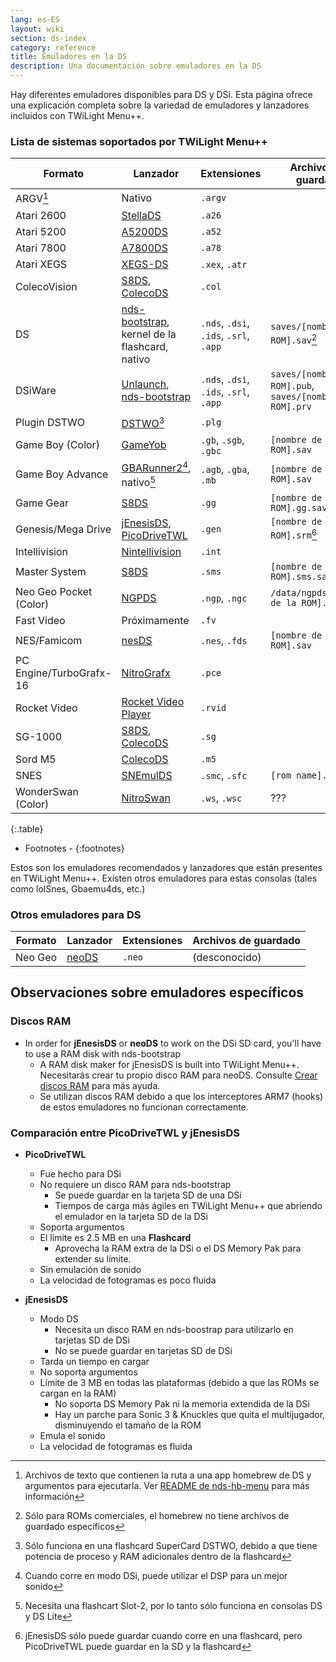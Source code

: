 ```yaml
---
lang: es-ES
layout: wiki
section: ds-index
category: reference
title: Emuladores en la DS
description: Una documentación sobre emuladores en la DS
---
```


Hay diferentes emuladores disponibles para DS y DSi. Esta página ofrece una explicación completa sobre la variedad de emuladores y lanzadores incluidos con TWiLight Menu++.

### Lista de sistemas soportados por TWiLight Menu++

| Formato                 | Lanzador                                               | Extensiones                            | Archivos de guardado                                           |
| ----------------------- | ------------------------------------------------------ | -------------------------------------- | -------------------------------------------------------------- |
| ARGV[^1]                | Nativo                                                 | `.argv`                                |                                                                |
| Atari 2600              | [StellaDS][stellads]                                   | `.a26`                                 |                                                                |
| Atari 5200              | [A5200DS][a5200ds]                                     | `.a52`                                 |                                                                |
| Atari 7800              | [A7800DS][a7800ds]                                     | `.a78`                                 |                                                                |
| Atari XEGS              | [XEGS-DS][xegs-ds]                                     | `.xex`, `.atr`                         |                                                                |
| ColecoVision            | [S8DS][s8ds], [ColecoDS][colecods]                     | `.col`                                 |                                                                |
| DS                      | [nds-bootstrap][ndsbs], kernel de la flashcard, nativo | `.nds`, `.dsi`, `.ids`, `.srl`, `.app` | `saves/[nombre de la ROM].sav`[^2]                             |
| DSiWare                 | [Unlaunch][unlaunch], [nds-bootstrap][ndsbs]           | `.nds`, `.dsi`, `.ids`, `.srl`, `.app` | `saves/[nombre de la ROM].pub`, `saves/[nombre de la ROM].prv` |
| Plugin DSTWO            | [DSTWO][dstwo][^3]                                     | `.plg`                                 |                                                                |
| Game Boy (Color)        | [GameYob][gameyob]                                     | `.gb`, `.sgb`, `.gbc`                  | `[nombre de la ROM].sav`                                       |
| Game Boy Advance        | [GBARunner2][gbarunner2][^4], nativo[^5]               | `.agb`, `.gba`, `.mb`                  | `[nombre de la ROM].sav`                                       |
| Game Gear               | [S8DS][s8ds]                                           | `.gg`                                  | `[nombre de la ROM].gg.sav`                                    |
| Genesis/Mega Drive      | [jEnesisDS][jenesis], [PicoDriveTWL][pdtwl]            | `.gen`                                 | `[nombre de la ROM].srm`[^6]                                   |
| Intellivision           | [Nintellivision][nintellivision]                       | `.int`                                 |                                                                |
| Master System           | [S8DS][s8ds]                                           | `.sms`                                 | `[nombre de la ROM].sms.sav`                                   |
| Neo Geo Pocket (Color)  | [NGPDS][ngpds]                                         | `.ngp`, `.ngc`                         | `/data/ngpds/[nombre de la ROM].ngp.fla`                       |
| Fast Video              | Próximamente                                           | `.fv`                                  |                                                                |
| NES/Famicom             | [nesDS][nesds]                                         | `.nes`, `.fds`                         | `[nombre de la ROM].sav`                                       |
| PC Engine/TurboGrafx-16 | [NitroGrafx][nitrografx]                               | `.pce`                                 |                                                                |
| Rocket Video            | [Rocket Video Player][rvidplayer]                      | `.rvid`                                |                                                                |
| SG-1000                 | [S8DS][s8ds], [ColecoDS][colecods]                     | `.sg`                                  |                                                                |
| Sord M5                 | [ColecoDS][colecods]                                   | `.m5`                                  |                                                                |
| SNES                    | [SNEmulDS][snemulds]                                   | `.smc`, `.sfc`                         | `[rom name].srm`                                               |
| WonderSwan (Color)      | [NitroSwan][nitroswan]                                 | `.ws`, `.wsc`                          | ???                                                            |
{:.table}

- Footnotes -
{:footnotes}

Estos son los emuladores recomendados y lanzadores que están presentes en TWiLight Menu++. Existen otros emuladores para estas consolas (tales como lolSnes, Gbaemu4ds, etc.)

### Otros emuladores para DS

| Formato | Lanzador       | Extensiones | Archivos de guardado |
| ------- | -------------- | ----------- | -------------------- |
| Neo Geo | [neoDS][neods] | `.neo`      | (desconocido)        |

## Observaciones sobre emuladores específicos
### Discos RAM
- In order for **jEnesisDS** or **neoDS** to work on the DSi SD card, you'll have to use a RAM disk with nds-bootstrap
   - A RAM disk maker for jEnesisDS is built into TWiLight Menu++. Necesitarás crear tu propio disco RAM para neoDS. Consulte [Crear discos RAM](../twilightmenu/creating-ram-disks) para más ayuda.
   - Se utilizan discos RAM debido a que los interceptores ARM7 (hooks) de estos emuladores no funcionan correctamente.

### Comparación entre PicoDriveTWL y jEnesisDS
- **PicoDriveTWL**
   - Fue hecho para DSi
   - No requiere un disco RAM para nds-bootstrap
      - Se puede guardar en la tarjeta SD de una DSi
      - Tiempos de carga más ágiles en TWiLight Menu++ que abriendo el emulador en la tarjeta SD de la DSi
   - Soporta argumentos
   - El límite es 2.5 MB en una **Flashcard**
      - Aprovecha la RAM extra de la DSi o el DS Memory Pak para extender su límite.
   - Sin emulación de sonido
   - La velocidad de fotogramas es poco fluida

- **jEnesisDS**
   - Modo DS
      - Necesita un disco RAM en nds-boostrap para utilizarlo en tarjetas SD de DSi
      - No se puede guardar en tarjetas SD de DSi
   - Tarda un tiempo en cargar
   - No soporta argumentos
   - Límite de 3 MB en todas las plataformas (debido a que las ROMs se cargan en la RAM)
      - No soporta DS Memory Pak ni la memoria extendida de la DSi
      - Hay un parche para Sonic 3 & Knuckles que quita el multijugador, disminuyendo el tamaño de la ROM
   - Emula el sonido
   - La velocidad de fotogramas es fluida


<!-- Links for tables -->
[^1]: Archivos de texto que contienen la ruta a una app homebrew de DS y argumentos para ejecutarla. Ver [README de nds-hb-menu](https://github.com/devkitPro/nds-hb-menu#passing-arguments) para más información
[^2]: Sólo para ROMs comerciales, el homebrew no tiene archivos de guardado específicos
[^3]: Sólo funciona en una flashcard SuperCard DSTWO, debido a que tiene potencia de proceso y RAM adicionales dentro de la flashcard
[^4]: Cuando corre en modo DSi, puede utilizar el DSP para un mejor sonido
[^5]: Necesita una flashcart Slot-2, por lo tanto sólo funciona en consolas DS y DS Lite
[^6]: jEnesisDS sólo puede guardar cuando corre en una flashcard, pero PicoDriveTWL puede guardar en la SD y la flashcard

[a5200ds]: https://github.com/wavemotion-dave/A5200DS
[a7800ds]: https://github.com/wavemotion-dave/A7800DS
[colecods]: https://github.com/wavemotion-dave/ColecoDS
[dstwo]: http://eng.supercard.sc
[gameyob]: https://github.com/Drenn1/GameYob
[gbarunner2]: https://github.com/Gericom/GBARunner2
[jenesis]: https://www.gamebrew.org/wiki/JEnesisDS
[ndsbs]: https://github.com/DS-Homebrew/nds-bootstrap
[nesds]: https://github.com/DS-Homebrew/NesDS
[ngpds]: https://github.com/FluBBaOfWard/NGPDS
[nitrografx]: https://www.gamebrew.org/wiki/NitroGrafx
[nitroswan]: https://github.com/FluBBaOfWard/NitroSwan
[pdtwl]: https://github.com/DS-Homebrew/PicoDriveTWL
[rvidplayer]: https://gbatemp.net/threads/539163
[s8ds]: https://github.com/FluBBaOfWard/S8DS
[snemulds]: https://www.gamebrew.org/wiki/SnemulDS_-_Revival
[stellads]: https://github.com/wavemotion-dave/StellaDS
[unlaunch]: https://problemkaputt.de/unlaunch.htm
[xegs-ds]: https://github.com/wavemotion-dave/XEGS-DS
[neods]: https://www.gamebrew.org/wiki/NeoDS
[nintellivision]: https://github.com/wavemotion-dave/NINTV-DS
